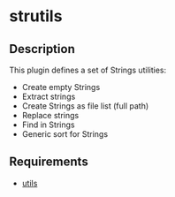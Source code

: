 strutils
========

Description
-----------

This plugin defines a set of Strings utilities:

* Create empty Strings
* Extract strings
* Create Strings as file list (full path)
* Replace strings
* Find in Strings
* Generic sort for Strings

Requirements
------------

* [utils](https://gitlab.com/cpran/plugin_utils)
